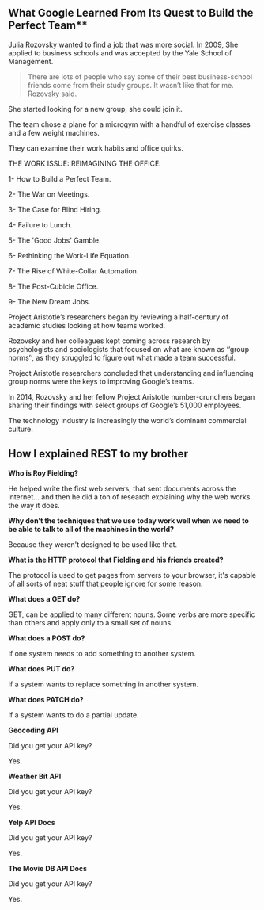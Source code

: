 ## What Google Learned From Its Quest to Build the Perfect Team**

Julia Rozovsky wanted to find a job that was more social. In 2009, She applied to business schools and was accepted by the Yale School of Management.

>There are lots of people who say some of their best business-school friends come from their study groups.
>It wasn’t like that for me.
Rozovsky said.

She started looking for a new group, she could join it.

The team chose a plane for a micro­gym with a handful of exercise classes and a few weight machines.

They can examine their work habits and office quirks.

THE WORK ISSUE: REIMAGINING THE OFFICE:

1- How to Build a Perfect Team.

2- The War on Meetings.

3- The Case for Blind Hiring.

4- Failure to Lunch.

5- The 'Good Jobs' Gamble.

6- Rethinking the Work-Life Equation.

7- The Rise of White-Collar Automation.

8- The Post-Cubicle Office.

9- The New Dream Jobs.

Project Aristotle’s researchers began by reviewing a half-century of academic studies looking at how teams worked.

Rozovsky and her colleagues kept coming across research by psychologists and sociologists that focused on what are known as ‘‘group norms’’, as they struggled to figure out what made a team successful.

Project Aristotle researchers concluded that understanding and influencing group norms were the keys to improving Google’s teams.

In 2014, Rozovsky and her fellow Project Aristotle number-crunchers began sharing their findings with select groups of Google’s 51,000 employees.

The technology industry is increasingly the world’s dominant commercial culture.
 
## How I explained REST to my brother

**Who is Roy Fielding?**

He helped write the first web servers, that sent documents across the internet… and then he did a ton of research explaining why the web works the way it does. 

**Why don’t the techniques that we use today work well when we need to be able to talk to all of the machines in the world?**

Because they weren't designed to be used like that. 

**What is the HTTP protocol that Fielding and his friends created?**

The protocol is used to get pages from servers to your browser, it's capable of all sorts of neat stuff that people ignore for some reason.

**What does a GET do?**

GET, can be applied to many different nouns. Some verbs are more specific than others and apply only to a small set of nouns. 

**What does a POST do?**

If one system needs to add something to another system.

**What does PUT do?**

If a system wants to replace something in another system.

**What does PATCH do?**

If a system wants to do a partial update.

**Geocoding API**

Did you get your API key?

Yes.

**Weather Bit API**

Did you get your API key?

Yes.

**Yelp API Docs**

Did you get your API key?

Yes.

**The Movie DB API Docs**

Did you get your API key?

Yes.